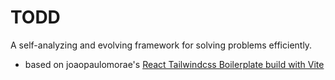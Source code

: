 # TODD
A self-analyzing and evolving framework for solving problems efficiently.

- based on joaopaulomorae's [React Tailwindcss Boilerplate build with Vite](https://github.com/joaopaulomoraes/reactjs-vite-tailwindcss-boilerplate)
